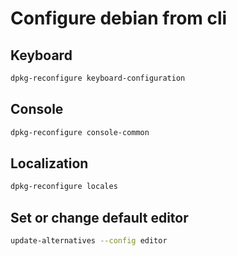 # Configure debian from cli

## Keyboard

```bash
dpkg-reconfigure keyboard-configuration
```

## Console

```bash
dpkg-reconfigure console-common
```

## Localization

```bash
dpkg-reconfigure locales
```

## Set or change default editor

```bash
update-alternatives --config editor
```
